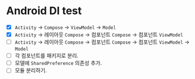 # Android DI test

- [x] `Activity` -> `Compose` -> `ViewModel` -> `Model`
- [x] `Activity` -> 레이아웃 `Compose` -> 컴포넌트 `Compose` -> 컴포넌트 `ViewModel`
- [ ] `Activity` -> 레이아웃 `Compose` -> 컴포넌트 `Compose` -> 컴포넌트 `ViewModel` -> `Model`
- [ ] 각 컴포넌트를 패키지로 분리.
- [ ] 모델에 `SharedPreference` 의존성 추가.
- [ ] 모듈 분리하기.
